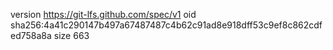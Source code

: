 version https://git-lfs.github.com/spec/v1
oid sha256:4a41c290147b497a67487487c4b62c91ad8e918dff53c9ef8c862cdfed758a8a
size 663
